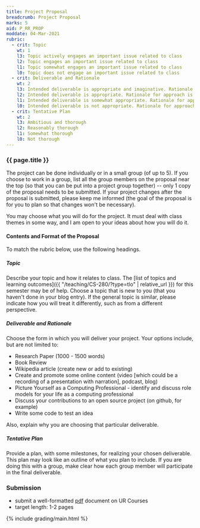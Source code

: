 ```yaml
---
title: Project Proposal
breadcrumb: Project Proposal
marks: 5
aid: P_RR_PROP
moddate: 04-Mar-2021
rubric:
  - crit: Topic
    wt: 1
    l3: Topic actively engages an important issue related to class
    l2: Topic engages an important issue related to class
    l1: Topic somewhat engages an important issue related to class
    l0: Topic does not engage an important issue related to class
  - crit: Deliverable and Rationale
    wt: 2
    l3: Intended deliverable is appropriate and imaginative. Rationale for approach is clear and well-formed
    l2: Intended deliverable is appropriate. Rationale for approach is reasonable
    l1: Intended deliverable is somewhat appropriate. Rationale for approach is mostly unclear and not well-formed
    l0: Intended deliverable is not appropriate. Rationale for approach is not clear
  - crit: Tentative Plan
    wt: 2
    l3: Ambitious and thorough
    l2: Reasonably thorough
    l1: Somewhat thorough
    l0: Not thorough
---
```

### {{ page.title }}

The project can be done individually or in a small group (of up to 5). If you choose to work in a group, list all the group members on the proposal near the top (so that you can be put into a project group together) -- only 1 copy of the proposal needs to be submitted. If your project changes after the proposal is submitted, please keep me informed (the goal of the proposal is for you to plan so that changes won't be necessary).

You may choose what you will do for the project. It must deal with class themes in some way, and I am open to your ideas about how you will do it.

#### Contents and Format of the Proposal

To match the rubric below, use the following headings.

##### Topic

Describe your topic and how it relates to class. The [list of topics and learning outcomes]({{ "/teaching/CS-280/?type=tlo" | relative_url }}) for this semester may be of help. Choose a topic that is new to you (that you haven't done in your blog entry). If the general topic is similar, please indicate how you will treat it differently, such as from a different perspective.

##### Deliverable and Rationale

Choose the form in which you will deliver your project. Your options include, but are not limited to:

* Research Paper (1000 - 1500 words)
* Book Review
* Wikipedia article (create new or add to existing)
* Create and promote some online content (video [which could be a recording of a presentation with narration], podcast, blog)
* Picture Yourself as a Computing Professional - identify and discuss role models for your life as a computing professional
* Discuss your contributions to an open source project (on github, for example)
* Write some code to test an idea

Also, explain why you are choosing that particular deliverable.

##### Tentative Plan

Provide a plan, with some milestones, for realizing your chosen deliverable. This plan may look like an outline of what you plan to include. If you are doing this with a group, make clear how each group member will participate in the final deliverable.

### Submission
* submit a well-formatted [pdf](https://en.wikipedia.org/wiki/PDF) document on UR Courses
* target length: 1-2 pages

{% include grading/main.html %}
